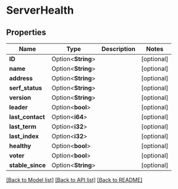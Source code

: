 # ServerHealth

## Properties

Name | Type | Description | Notes
------------ | ------------- | ------------- | -------------
**ID** | Option<**String**> |  | [optional]
**name** | Option<**String**> |  | [optional]
**address** | Option<**String**> |  | [optional]
**serf_status** | Option<**String**> |  | [optional]
**version** | Option<**String**> |  | [optional]
**leader** | Option<**bool**> |  | [optional]
**last_contact** | Option<**i64**> |  | [optional]
**last_term** | Option<**i32**> |  | [optional]
**last_index** | Option<**i32**> |  | [optional]
**healthy** | Option<**bool**> |  | [optional]
**voter** | Option<**bool**> |  | [optional]
**stable_since** | Option<**String**> |  | [optional]

[[Back to Model list]](../README.md#documentation-for-models) [[Back to API list]](../README.md#documentation-for-api-endpoints) [[Back to README]](../README.md)



